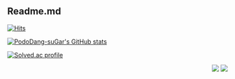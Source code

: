 ## Readme.md

[![Hits](https://hits.seeyoufarm.com/api/count/incr/badge.svg?url=https%3A%2F%2Fgithub.com%2FPodoDang-suGar%2FPodoDang-suGar%2Fblob%2Fmain%2FREADME.md&count_bg=%23555555&title_bg=%23323232&icon=&icon_color=%23FFFFFF&title=hits&edge_flat=false)](https://hits.seeyoufarm.com)

[![PodoDang-suGar's GitHub stats](https://github-readme-stats.vercel.app/api?username=PodoDang-suGar&show_icons=true&theme=radical)](https://github.com/anuraghazra/github-readme-stats)


[![Solved.ac profile](http://mazassumnida.wtf/api/v2/generate_badge?boj=P0doD4Ng)](https://solved.ac/P0doD4Ng)

<p align="right">
<a href="https://www.notion.so/Notion-35f012c3dac44635b7aa6fa67f440e5d?pvs=4"><img src="https://img.shields.io/badge/My Notion-white?style=flat-square&logo=Notion&logoColor=black&link=https://www.notion.so/Notion-35f012c3dac44635b7aa6fa67f440e5d?pvs=4"/></a>
<a href="https://www.instagram.com/u._.chaning/" target="_blank"><img src="https://img.shields.io/badge/Instagram-white?style=flat-square&logo=Instagram&logoColor=E4405F"/></a>
